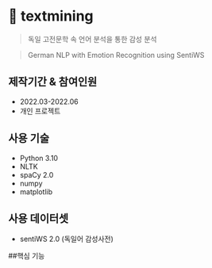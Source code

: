 # :pushpin: textmining
> 독일 고전문학 속 언어 분석을 통한 감성 분석 

> German NLP with Emotion Recognition using SentiWS

## 제작기간 & 참여인원 
- 2022.03-2022.06
- 개인 프로젝트


## 사용 기술

- Python 3.10
- NLTK
- spaCy 2.0
- numpy
- matplotlib

## 사용 데이터셋

- sentiWS 2.0 (독일어 감성사전) 

##핵심 기능
